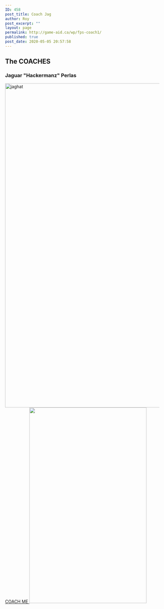 ```yaml
---
ID: 458
post_title: Coach Jag
author: Roy
post_excerpt: ""
layout: page
permalink: http://game-aid.ca/wp/fps-coach1/
published: true
post_date: 2020-05-05 20:57:58
---
```

<h2>The COACHES</h2>		
			<h3>Jaguar "Hackermanz" Perlas</h3>		
										<img width="768" height="1057" src="http://game-aid.ca/wp/wp-content/uploads/2020/05/unknown-768x1057.png" alt="jaghat" srcset="http://game-aid.ca/wp/wp-content/uploads/2020/05/unknown-768x1057.png 768w, http://game-aid.ca/wp/wp-content/uploads/2020/05/unknown-218x300.png 218w, http://game-aid.ca/wp/wp-content/uploads/2020/05/unknown-744x1024.png 744w, http://game-aid.ca/wp/wp-content/uploads/2020/05/unknown-600x826.png 600w, http://game-aid.ca/wp/wp-content/uploads/2020/05/unknown.png 927w" sizes="(max-width: 768px) 100vw, 768px" />											
			<a href="http://game-aid.ca/wp/booking/" role="button">
						COACH ME
					</a>
										<img width="383" height="638" src="http://game-aid.ca/wp/wp-content/uploads/2020/05/Annotation-2020-05-05-205025.jpg" alt="" srcset="http://game-aid.ca/wp/wp-content/uploads/2020/05/Annotation-2020-05-05-205025.jpg 383w, http://game-aid.ca/wp/wp-content/uploads/2020/05/Annotation-2020-05-05-205025-180x300.jpg 180w" sizes="(max-width: 383px) 100vw, 383px" />